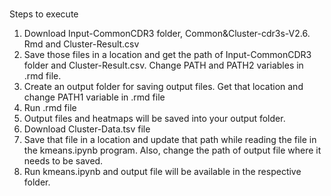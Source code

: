 # 
Steps to execute
1. Download Input-CommonCDR3 folder, Common&Cluster-cdr3s-V2.6. Rmd and Cluster-Result.csv 
2. Save those files in a location and get the path of Input-CommonCDR3 folder and Cluster-Result.csv. Change PATH and PATH2 variables in .rmd file.
3. Create an output folder for saving output files. Get that location and change PATH1 variable in .rmd file
4. Run .rmd file
5. Output files and heatmaps will be saved into your output folder.
6. Download Cluster-Data.tsv file 
7. Save that file in a location and update that path while reading the file in the    kmeans.ipynb program. Also, change the path of output file where it needs to be saved.
8. Run kmeans.ipynb and output file will be available in the respective folder.


